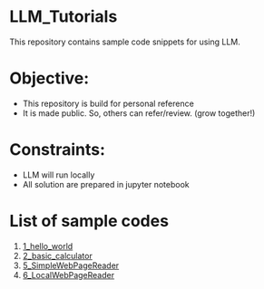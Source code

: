 # LLM_Tutorials

This repository contains sample code snippets for using LLM.

# Objective:
* This repository is build for personal reference
* It is made public. So, others can refer/review. (grow together!)

# Constraints:
* LLM will run locally
* All solution are prepared in jupyter notebook

# List of sample codes
1. [1_hello_world](./example/1_hello_world.ipynb)
2. [2_basic_calculator](./example/2_basic_calculator.ipynb)
3. [5_SimpleWebPageReader](./example/5_SimpleWebPageReader.ipynb)
4. [6_LocalWebPageReader](./example/6_LocalWebPageReader.ipynb)
